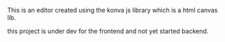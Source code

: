 This is an editor created using the konva js library which is a html canvas lib.

this project is under dev for the frontend and not yet started backend.